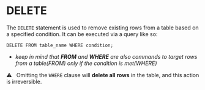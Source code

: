 # DELETE

The `DELETE` statement is used to remove existing rows from a table based on a specified condition.
It can be executed via a query like so:

```
DELETE FROM table_name WHERE condition;
```
- _keep in mind that **FROM** and **WHERE** are also commands to target rows from a table(FROM) only if the condition is met(WHERE)_
  
⚠️ &nbsp; Omitting the `WHERE` clause will **delete all rows** in the table, and this action is irreversible.
